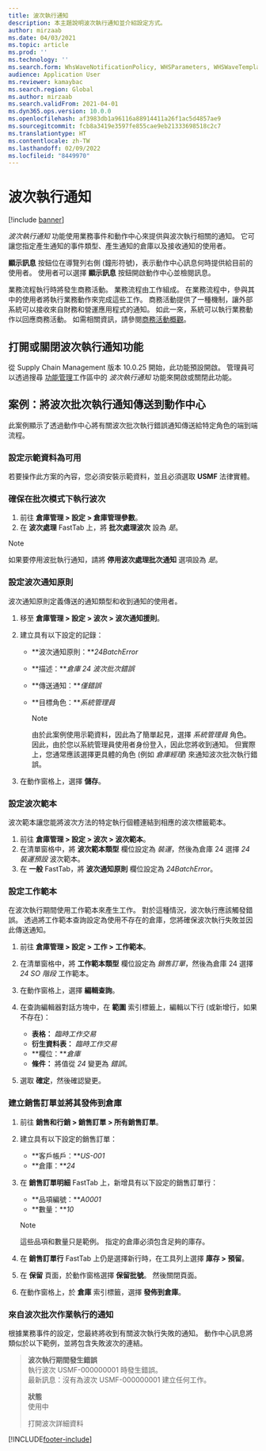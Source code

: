 ```yaml
---
title: 波次執行通知
description: 本主題說明波次執行通知並介紹設定方式。
author: mirzaab
ms.date: 04/03/2021
ms.topic: article
ms.prod: ''
ms.technology: ''
ms.search.form: WhsWaveNotificationPolicy, WHSParameters, WHSWaveTemplateTable, BusinessEventsWorkspace
audience: Application User
ms.reviewer: kamaybac
ms.search.region: Global
ms.author: mirzaab
ms.search.validFrom: 2021-04-01
ms.dyn365.ops.version: 10.0.0
ms.openlocfilehash: af3983db1a96116a88914411a26f1ac5d4857ae9
ms.sourcegitcommit: fcb8a3419e3597fe855cae9eb21333698518c2c7
ms.translationtype: HT
ms.contentlocale: zh-TW
ms.lasthandoff: 02/09/2022
ms.locfileid: "8449970"
---
```

# <a name="wave-execution-notifications"></a>波次執行通知

[!include [banner](../includes/banner.md)]

*波次執行通知* 功能使用業務事件和動作中心來提供與波次執行相關的通知。 它可讓您指定產生通知的事件類型、產生通知的倉庫以及接收通知的使用者。

**顯示訊息** 按鈕位在導覽列右側 (鐘形符號)，表示動作中心訊息何時提供給目前的使用者。 使用者可以選擇 **顯示訊息** 按鈕開啟動作中心並檢閱訊息。

業務流程執行時將發生商務活動。 業務流程由工作組成。 在業務流程中，參與其中的使用者將執行業務動作來完成這些工作。 商務活動提供了一種機制，讓外部系統可以接收來自財務和營運應用程式的通知。 如此一來，系統可以執行業務動作以回應商務活動。 如需相關資訊，請參閱[商務活動概觀](../../fin-ops-core/dev-itpro/business-events/home-page.md)。

## <a name="turn-the-wave-execution-notifications-feature-on-or-off"></a>打開或關閉波次執行通知功能

從 Supply Chain Management 版本 10.0.25 開始，此功能預設開啟。 管理員可以透過搜尋 [功能管理](../../fin-ops-core/fin-ops/get-started/feature-management/feature-management-overview.md)工作區中的 *波次執行通知* 功能來開啟或關閉此功能。

## <a name="scenario-send-wave-batch-execution-notifications-to-the-action-center"></a>案例：將波次批次執行通知傳送到動作中心

此案例顯示了透過動作中心將有關波次批次執行錯誤通知傳送給特定角色的端到端流程。

### <a name="make-demo-data-available"></a>設定示範資料為可用

若要操作此方案的內容，您必須安裝示範資料，並且必須選取 **USMF** 法律實體。

### <a name="make-sure-that-waves-are-run-in-batch-mode"></a>確保在批次模式下執行波次

1. 前往 **倉庫管理 \> 設定 \> 倉庫管理參數**。
1. 在 **波次處理** FastTab 上，將 **批次處理波次** 設為 *是*。

> [!NOTE]
> 如果要停用波批執行通知，請將 **停用波次處理批次通知** 選項設為 *是*。

### <a name="configure-a-wave-notification-policy"></a>設定波次通知原則

波次通知原則定義傳送的通知類型和收到通知的使用者。

1. 移至 **倉庫管理 \> 設定 \> 波次 \> 波次通知援則**。
1. 建立具有以下設定的記錄：

    - **波次通知原則：***24BatchError*
    - **描述：***倉庫 24 波次批次錯誤*
    - **傳送通知：***僅錯誤*
    - **目標角色：***系統管理員*

        > [!NOTE]
        > 由於此案例使用示範資料，因此為了簡單起見，選擇 *系統管理員* 角色。 因此，由於您以系統管理員使用者身份登入，因此您將收到通知。 但實際上，您通常應該選擇更具體的角色 (例如 *倉庫經理*) 來通知波次批次執行錯誤。

1. 在動作窗格上，選擇 **儲存**。

### <a name="configure-a-wave-template"></a>設定波次範本

波次範本讓您能將波次方法的特定執行個體連結到相應的波次標籤範本。

1. 前往 **倉庫管理 \> 設定 \> 波次 \> 波次範本**。
1. 在清單窗格中，將 **波次範本類型** 欄位設定為 *裝運*，然後為倉庫 24 選擇 *24 裝運預設* 波次範本。
1. 在 **一般** FastTab，將 **波次通知原則** 欄位設定為 *24BatchError*。

### <a name="configure-a-work-template"></a>設定工作範本

在波次執行期間使用工作範本來產生工作。 對於這種情況，波次執行應該觸發錯誤。 透過將工作範本查詢設定為使用不存在的倉庫，您將確保波次執行失敗並因此傳送通知。

1. 前往 **倉庫管理 \> 設定 \> 工作 \> 工作範本**。
1. 在清單窗格中，將 **工作範本類型** 欄位設定為 *銷售訂單*，然後為倉庫 24 選擇 *24 SO 階段* 工作範本。
1. 在動作窗格上，選擇 **編輯查詢**。
1. 在查詢編輯器對話方塊中，在 **範圍** 索引標籤上，編輯以下行 (或新增行，如果不存在)：

    - **表格：** *臨時工作交易*
    - **衍生資料表：** *臨時工作交易*
    - **欄位：***倉庫*
    - **條件：** 將值從 *24* 變更為 *錯誤*。

1. 選取 **確定**，然後確認變更。

### <a name="create-a-sales-order-and-release-it-to-the-warehouse"></a>建立銷售訂單並將其發佈到倉庫

1. 前往 **銷售和行銷 \> 銷售訂單 \> 所有銷售訂單**。
1. 建立具有以下設定的銷售訂單：

    - **客戶帳戶：***US-001*
    - **倉庫：***24*

1. 在 **銷售訂單明細** FastTab 上，新增具有以下設定的銷售訂單行：

    - **品項編號：***A0001*
    - **數量：***10*

    > [!NOTE]
    > 這些品項和數量只是範例。 指定的倉庫必須包含足夠的庫存。

1. 在 **銷售訂單行** FastTab 上仍是選擇新行時，在工具列上選擇 **庫存 \> 預留**。
1. 在 **保留** 頁面，於動作窗格選擇 **保留批號**。 然後關閉頁面。
1. 在動作窗格上，於 **倉庫** 索引標籤，選擇 **發佈到倉庫**。

### <a name="notifications-from-wave-batch-job-execution"></a>來自波次批次作業執行的通知

根據業務事件的設定，您最終將收到有關波次執行失敗的通知。 動作中心訊息將類似於以下範例，並將包含失敗波次的連結。

> **波次執行期間發生錯誤**  
> 執行波次 USMF-000000001 時發生錯誤。  
> 最新訊息：沒有為波次 USMF-000000001 建立任何工作。
>
> **狀態**  
> 使用中
>
> 打開波次詳細資料

[!INCLUDE[footer-include](../../includes/footer-banner.md)]
